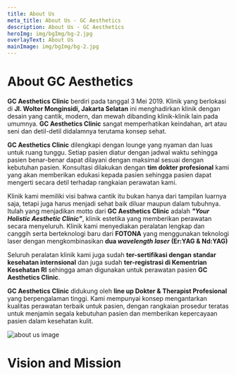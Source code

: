 ```yaml
---
title: About Us
meta_title: About Us - GC Aesthetics
description: About Us - GC Aesthetics
heroImg: img/bgImg/bg-2.jpg
overlayText: About Us
mainImage: img/bgImg/bg-2.jpg
---
```


<div class="container">
<div class="row mt-4">
<div class="col text-center">

# About GC Aesthetics

</div>
</div>

<div class="row mt-4 ">
<div class="col-12 order-2 order-lg-1 col-lg-7 mt-4 mt-lg-0">

**GC Aesthetics Clinic** berdiri pada tanggal 3 Mei 2019. Klinik yang berlokasi di **Jl. Wolter Monginsidi,
Jakarta Selatan** ini menghadirkan klinik dengan desain yang cantik, modern, dan mewah dibanding klinik-klinik lain pada umumnya.
**GC Aesthetics Clinic** sangat memperhatikan keindahan, art atau seni dan detil-detil didalamnya terutama konsep sehat.

**GC Aesthetics Clinic** dilengkapi dengan lounge yang nyaman dan luas untuk ruang tunggu. Setiap pasien diatur dengan jadwal waktu sehingga
pasien benar-benar dapat dilayani dengan maksimal sesuai dengan kebutuhan pasien. Konsultasi dilakukan dengan **tim dokter profesional** kami yang
akan memberikan edukasi kepada pasien sehingga pasien dapat mengerti secara detil terhadap rangkaian perawatan kami.

Klinik kami memiliki visi bahwa cantik itu bukan hanya dari tampilan luarnya saja, tetapi juga harus menjadi sehat baik diluar maupun dalam
tubuhnya. Itulah yang menjadikan motto dari **GC Aesthetics Clinic** adalah **_"Your Holistic Aesthetic Clinic"_**, klinik estetika yang memberikan perawatan
secara menyeluruh. Klinik kami menyediakan peralatan lengkap dan canggih serta berteknologi baru dari **FOTONA** yang menggunakan teknologi laser dengan
mengkombinasikan **dua _wavelength laser_ (Er:YAG & Nd:YAG)**

Seluruh peralatan klinik kami juga sudah **ter-sertifikasi dengan standar kesehatan internsional** dan juga sudah **ter-registrasi di Kementrian Kesehatan RI** sehingga aman digunakan untuk perawatan pasien **GC Aesthetics Clinic**.

**GC Aesthetics Clinic** didukung oleh **line up Dokter & Therapist Profesional** yang berpengalaman tinggi.
Kami mempunyai konsep mengantarkan kualitas perawatan terbaik untuk pasien,
dengan rangkaian prosedur teratas untuk menjamin segala kebutuhan pasien dan memberikan kepercayaan pasien dalam kesehatan kulit.

</div>
<div class="col-12 order-1 order-lg-2 col-lg-5">

<img :src="mainImage" class="w-100 shadow" alt="about us image"/>

</div>
</div>

<div class="row mt-4">
<div class="col text-center">

# Vision and Mission

</div>
</div>

<div class="row mt-4">
<div class="col-12 col-md-6">

<about-us-vision-mission title="Vision">
  <template #description>
    <p>Beauty not from the outside but also from the inside.</p>
  </template>
</about-us-vision-mission>

</div>
<div class="col-12 col-md-6">

<about-us-vision-mission title="Mission">
 <template #description>
    <p>Providing the best treatments that suit your skin.</p>
  </template>
</about-us-vision-mission>

</div>
</div>

